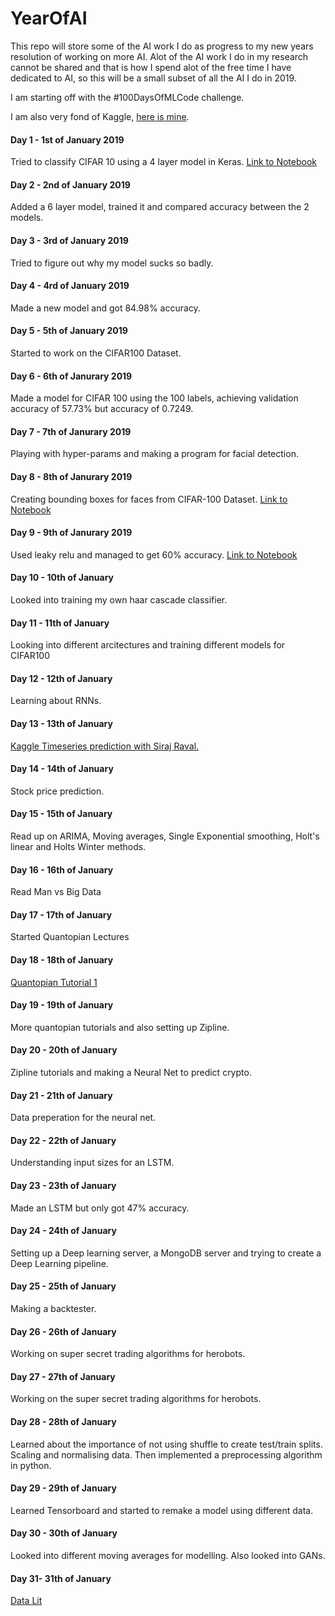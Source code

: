 # YearOfAI

This repo will store some of the AI work I do as progress to my new years resolution of working on more AI. 
Alot of the AI work I do in my research cannot be shared and that is how I spend alot of the free time I have dedicated to AI, so this will be a small subset of all the AI I do in 2019. 

I am starting off with the #100DaysOfMLCode challenge.

I am also very fond of Kaggle, [here is mine](https://www.kaggle.com/perlinwarp). 

#### Day 1 - 1st of January 2019
Tried to classify CIFAR 10 using a 4 layer model in Keras. [Link to Notebook](https://github.com/PerlinWarp/YearOfAI/blob/master/CIFAR10.ipynb)

#### Day 2 - 2nd of January 2019 
Added a 6 layer model, trained it and compared accuracy between the 2 models. 

#### Day 3 - 3rd of January 2019 
Tried to figure out why my model sucks so badly. 

#### Day 4 - 4rd of January 2019 
Made a new model and got 84.98% accuracy. 

#### Day 5 - 5th of January 2019 
Started to work on the CIFAR100 Dataset.

#### Day 6 - 6th of Janurary 2019 
Made a model for CIFAR 100 using the 100 labels, achieving validation accuracy of 57.73% but accuracy of 0.7249. 

#### Day 7 - 7th of Janurary 2019 
Playing with hyper-params and making a program for facial detection.

#### Day 8 - 8th of Janurary 2019 
Creating bounding boxes for faces from CIFAR-100 Dataset. 
[Link to Notebook](https://github.com/PerlinWarp/YearOfAI/blob/master/BoundingBoxes/BoundingBoxes.ipynb)

#### Day 9 - 9th of Janurary 2019 
Used leaky relu and managed to get 60% accuracy. 
[Link to Notebook](https://github.com/PerlinWarp/YearOfAI/blob/master/CIFAR100/CIFAR100-6.ipynb)

#### Day 10 - 10th of January 
Looked into training my own haar cascade classifier. 

#### Day 11 - 11th of January 
Looking into different arcitectures and training different models for CIFAR100

#### Day 12 - 12th of January 
Learning about RNNs.

#### Day 13 - 13th of January 
[Kaggle Timeseries prediction with Siraj Raval.](https://www.kaggle.com/learn/time-series-with-siraj)

#### Day 14 - 14th of January
Stock price prediction. 

#### Day 15 - 15th of January
Read up on ARIMA, Moving averages, Single Exponential smoothing, Holt's linear and Holts Winter methods.

#### Day 16 - 16th of January
Read Man vs Big Data

#### Day 17 - 17th of January 
Started Quantopian Lectures

#### Day 18 - 18th of January 
[Quantopian Tutorial 1](https://www.quantopian.com/tutorials/getting-started)

#### Day 19 - 19th of January 
More quantopian tutorials and also setting up Zipline. 

#### Day 20 - 20th of January 
Zipline tutorials and making a Neural Net to predict crypto. 

#### Day 21 - 21th of January 
Data preperation for the neural net. 

#### Day 22 - 22th of January 
Understanding input sizes for an LSTM. 

#### Day 23 - 23th of January 
Made an LSTM but only got 47% accuracy. 

#### Day 24 - 24th of January
Setting up a Deep learning server, a MongoDB server and trying to create a Deep Learning pipeline. 

#### Day 25 - 25th of January
Making a backtester.

#### Day 26 - 26th of January
Working on super secret trading algorithms for herobots. 

#### Day 27 - 27th of January
Working on the super secret trading algorithms for herobots. 

#### Day 28 - 28th of January
Learned about the importance of not using shuffle to create test/train splits. Scaling and normalising data. Then implemented a preprocessing algorithm in python. 

#### Day 29 - 29th of January
Learned Tensorboard and started to remake a model using different data.

#### Day 30 - 30th of January
Looked into different moving averages for modelling. Also looked into GANs. 

#### Day 31- 31th of January
[Data Lit](https://www.youtube.com/watch?v=3Pzni2yfGUQ)